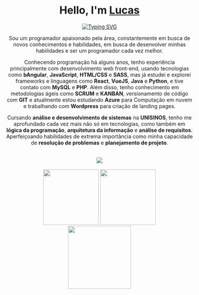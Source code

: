 <div>
    <h1 align="center">
        Hello, I'm
        <a href="https://www.linkedin.com/in/lucas-affaled/">Lucas</a>
    </h1>
<div align="center">

[![Typing SVG](https://readme-typing-svg.demolab.com?font=&weight=600&size=24&pause=1000&center=true&width=435&lines=Student;Web+Developer)](https://git.io/typing-svg)

</div>

<p align="center">
Sou um programador apaixonado pela área, constantemente em busca de novos conhecimentos e habilidades, em busca de desenvolver minhas habilidades e ser um programador cada vez melhor.
</p>

<p align="center">
Conhecendo programação há alguns anos, tenho experiência principalmente com desenvolvimento web front-end, usando tecnologias como <b>bAngular</b>, <b>JavaScript</b>, <b>HTML/CSS</b> e <b>SASS</b>, mas já estudei e explorei frameworks e linguagens como <b>React</b>, <b>VueJS</b>, <b>Java</b> e <b>Python</b>, e tive contato com <b>MySQL</b> e <b>PHP</b>. Além disso, tenho conhecimento em metodologias ágeis como <b>SCRUM</b> e <b>KANBAN</b>, versionamento de código com <b>GIT</b> e atualmente estou estudando <b>Azure</b> para Computação em nuvem e trabalhando com <b>Wordpress</b> para criação de landing pages.
</p>

<p align="center">
Cursando <b>análise e desenvolvimento de sistemas</b> na <b>UNISINOS</b>, tenho me aprofundado cada vez mais não só em tecnologias, como também em <b>lógica da programação</b>, <b>arquitetura da informação</b> e <b>análise de requisitos</b>. Aperfeiçoando habilidades de extrema importância como minha capacidade de <b>resolução de problemas</b> e <b>planejamento de projeto</b>.
</p>
<br>
<div align="center">
 <img src="https://skillicons.dev/icons?i=figma,wordpress,git,html,css,sass,js,vue,angular,tailwind" /><br>
</div>
<br>
<div align="center">
    <img height="150em" src="https://github-readme-stats.vercel.app/api?username=Affaled&count_private=true&include_all_commits=true&show_icons=true&theme=dark&hide_border=false&show_owner=true"/>
    <img height="150em" src="https://github-readme-stats.vercel.app/api/top-langs/?username=Affaled&theme=dark&hide_border=false&&layout=compact"/> <br/>
    <img  height="170"  src="https://github-readme-streak-stats.herokuapp.com/?user=Affaled&stroke=ffffff&background=171717&ring=3382ed&fire=3382ed&currStreakNum=ffffff&currStreakLabel=3382ed&sideNums=ffffff&sideLabels=ffffff&dates=ffffff&hide_border=false" />

</div>
